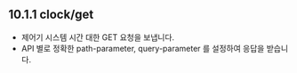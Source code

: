 ## 10.1.1 clock/get

- 제어기 시스템 시간 대한 GET 요청을 보냅니다.
- API 별로 정확한 path-parameter, query-parameter 를 설정하여 응답을 받습니다.